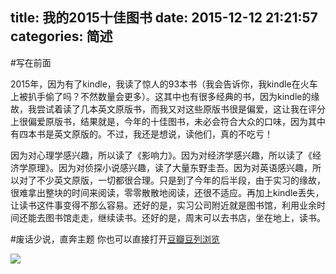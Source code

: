 title: 我的2015十佳图书
date: 2015-12-12 21:21:57
categories: 简述
  --- 


#写在前面

2015年，因为有了kindle，我读了惊人的93本书（我会告诉你，我kindle在火车上被扒手偷了吗？不然数量会更多）。这其中也有很多经典的书，因为kindle的缘故，我尝试着读了几本英文原版书，而我又对这些原版书很是偏爱，这让我在评分上很偏爱原版书，结果就是，今年的十佳图书，未必会符合大众的口味，因为其中有四本书是英文原版的。不过，我还是想说，读他们，真的不吃亏！

因为对心理学感兴趣，所以读了《影响力》。因为对经济学感兴趣，所以读了《经济学原理》。因为对侦探小说感兴趣，读了大量东野圭吾。因为对英语感兴趣，所以对了不少英文原版，一切都很合理。只是到了今年的后半段，由于实习的缘故，很难拿出整块的时间来阅读，零零散散地阅读，还很不适应。再加上kindle丢失，让读书这件事变得不那么容易。还好的是，实习公司附近就是图书馆，利用业余时间还能去图书馆走走，继续读书。还好的是，周末可以去书店，坐在地上，读书。

#废话少说，直奔主题
你也可以直接打开[豆瓣豆列浏览](http://www.douban.com/doulist/43279328/)

![](http://upload-images.jianshu.io/upload_images/48180-2f7de1d14c0f0855.png?imageMogr2/auto-orient/strip%7CimageView2/2/w/1240)